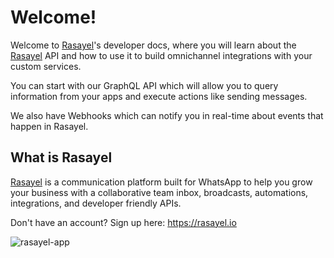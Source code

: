 # Welcome!

Welcome to [Rasayel](https://rasayel.io)'s developer docs, where you will learn about the [Rasayel](https://rasayel.io) API and how to use it to build omnichannel integrations with your custom services.

You can start with our GraphQL API which will allow you to query information from your apps and execute actions like sending messages.

We also have Webhooks which can notify you in real-time about events that happen in Rasayel.

## What is Rasayel

[Rasayel](https://rasayel.io) is a communication platform built for WhatsApp to help you grow your business with a collaborative team inbox, broadcasts, automations, integrations, and developer friendly APIs.

Don't have an account? Sign up here: https://rasayel.io

![rasayel-app](/rasayel-app.png)
